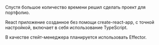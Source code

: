 Спустя большое количество времени решил сделать проект для портфолио.

React приложение созданное без помощи create-react-app, с точной настройкой, включает в себя использование TypeScript.

В качестве стейт-менеджера планируется использовать Effector.